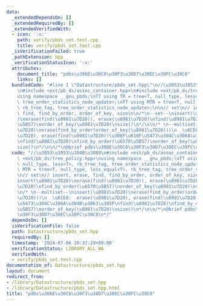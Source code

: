 ```yaml
---
data:
  _extendedDependsOn: []
  _extendedRequiredBy: []
  _extendedVerifiedWith:
  - icon: ':x:'
    path: verify/pbds_set.test.cpp
    title: verify/pbds_set.test.cpp
  _isVerificationFailed: true
  _pathExtension: hpp
  _verificationStatusIcon: ':x:'
  attributes:
    document_title: "pdbs\u306E\u30C6\u30F3\u30D7\u30EC\u30FC\u30C8"
    links: []
  bundledCode: "#line 1 \"Datastructure/pbds_set.hpp\"\n//\u3053\u3053\u304B\u3089\
    \n#include <ext/pb_ds/assoc_container.hpp>\n#include <ext/pb_ds/tree_policy.hpp>\n\
    using namespace __gnu_pbds;\nTT using TR = tree<T, null_type, less<T>, rb_tree_tag,\
    \ tree_order_statistics_node_update>;\nTT using MTR = tree<T, null_type, less_equal<T>,\
    \ rb_tree_tag, tree_order_statistics_node_update>;\n\n// set\n// insert, erase,\
    \ find, find_by_order, order_of_key, size\n\n/*\n--set--\ninsert(\u8981\u7D20\
    )\nerase(find(\u8981\u7D20)), erase(\u8981\u7D20)\nfind(\u8981\u7D20)\nfind_by_order(\u6570\
    \u5B57)\norder_of_key(\u8981\u7D20)\nsize()\n*/\n\n/* \n--multiset--\ninsert(\u8981\
    \u7D20)\nerase(find_by_order(order_of_key(\u8981\u7D20)))\n  \u6CE8:  erase(\u8981\
    \u7D20), erase(find(\u8981\u7D20))\u306F\u610F\u5473\u304C\u306A\u304B\u3063\u305F\
    \nfind(\u8981\u7D20)\nfind_by_order(\u6570\u5B57)\norder_of_key(\u8981\u7D20)\n\
    size()\n*/\n\n/*\n@brief pdbs\u306E\u30C6\u30F3\u30D7\u30EC\u30FC\u30C8\n*/\n"
  code: "//\u3053\u3053\u304B\u3089\n#include <ext/pb_ds/assoc_container.hpp>\n#include\
    \ <ext/pb_ds/tree_policy.hpp>\nusing namespace __gnu_pbds;\nTT using TR = tree<T,\
    \ null_type, less<T>, rb_tree_tag, tree_order_statistics_node_update>;\nTT using\
    \ MTR = tree<T, null_type, less_equal<T>, rb_tree_tag, tree_order_statistics_node_update>;\n\
    \n// set\n// insert, erase, find, find_by_order, order_of_key, size\n\n/*\n--set--\n\
    insert(\u8981\u7D20)\nerase(find(\u8981\u7D20)), erase(\u8981\u7D20)\nfind(\u8981\
    \u7D20)\nfind_by_order(\u6570\u5B57)\norder_of_key(\u8981\u7D20)\nsize()\n*/\n\
    \n/* \n--multiset--\ninsert(\u8981\u7D20)\nerase(find_by_order(order_of_key(\u8981\
    \u7D20)))\n  \u6CE8:  erase(\u8981\u7D20), erase(find(\u8981\u7D20))\u306F\u610F\
    \u5473\u304C\u306A\u304B\u3063\u305F\nfind(\u8981\u7D20)\nfind_by_order(\u6570\
    \u5B57)\norder_of_key(\u8981\u7D20)\nsize()\n*/\n\n/*\n@brief pdbs\u306E\u30C6\
    \u30F3\u30D7\u30EC\u30FC\u30C8\n*/"
  dependsOn: []
  isVerificationFile: false
  path: Datastructure/pbds_set.hpp
  requiredBy: []
  timestamp: '2024-07-06 20:37:29+09:00'
  verificationStatus: LIBRARY_ALL_WA
  verifiedWith:
  - verify/pbds_set.test.cpp
documentation_of: Datastructure/pbds_set.hpp
layout: document
redirect_from:
- /library/Datastructure/pbds_set.hpp
- /library/Datastructure/pbds_set.hpp.html
title: "pdbs\u306E\u30C6\u30F3\u30D7\u30EC\u30FC\u30C8"
---
```

